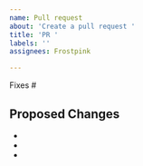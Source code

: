 ```yaml
---
name: Pull request
about: 'Create a pull request '
title: 'PR '
labels: ''
assignees: Frostpink

---
```


Fixes #

## Proposed Changes

  -
  -
  -
